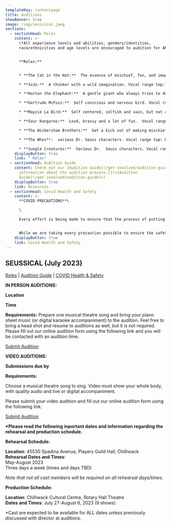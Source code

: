 ```yaml
---
templateKey: contentpage
title: Auditions
showBanner: true
image: /img/seussical.jpeg
sections:
  - sectionHead: Roles
    content: >-
      \*All experience levels and abilities, genders/identities,
      race/ethnicities and age levels are encouraged to audition for ANY role. 


      **Roles:**


      * **The Cat in the Hat:**  The essence of mischief, fun, and imagination. Vocal range top: D6, bottom: Bb4.  

      * **JoJo:**  A thinker with a wild imagination. Vocal range top: D6,  bottom: Ab4.  

      * **Horton the Elephant:**  A gentle giant who always tries to do the right thing. Vocal range top: E6, bottom: A4.  

      * **Gertrude McFuzz:**  Self conscious and nervous bird.​ Vocal range top: Eb5, bottom: F3.  

      * **Mayzie La Bird:**  Self centered, selfish and vain, but not all bad. Vocal range top: E5, bottom: G#3.  

      * **Sour Kangaroo:**  Loud, brassy and a lot of fun.  Vocal range top: Eb5, bottom: A3.

      * **The Wickersham Brothers:**  Get a kick out of making mischief.  Vocal range top: G6, bottom: A4.

      * **The Whos**:  various Dr. Seuss characters. Vocal range top: D#5, bottom: G3.  (Includes Mr. and Mrs.  Mayor and the Grinch)

      * **Jungle Creatures:**  Various Dr.  Seuss characters. Vocal range top: Db5,  bottom: A3.  (Includes Yertle the Turtle and Vlad Vladicoff)
    displayButton: true
    link: " Roles"
  - sectionHead: Audition Guide
    content: Check out our [Audition Guide](/get-involved/audition-guide) for
      information about the audition process.[](<[Audition
      Guide](/get-involved/audition-guide)>)
    displayButton: true
    link: Resources
  - sectionHead: Covid Health and Safety
    content: >-
      **COVID PRECAUTIONS**\

      \

      Every effort is being made to ensure that the process of putting on *Seussical,* from auditions to performance, will comply with all current safety restrictions as outlined by the BC Ministry of Health and BC Centre for Disease Control. 


      While we are taking every precaution possible to ensure the safety of all cast, crew and audience members, we understand that everyone has different comfort levels around Covid and wish to do our best to accommodate these different comfort levels
    displayButton: true
    link: Covid Health and Safety
---
```

## SEUSSICAL  (July 2023)

[Roles](#roles) | [Audition Guide](#resources) | [COVID Health & Safety](#covid%20health%20and%20safety)

**IN PERSON AUDITIONS:**

**Location**

**Time**

**Requirements:**  Prepare one musical theatre song and bring your piano sheet music (or digital karaoke accompaniment) to the audition. Feel free to bring a head shot and resume to auditions as well, but it is not required.  Please fill out our online audition form using the following link and you will be contacted with an audition time.

   [Submit Audition](https://forms.gle/q5Wy6r4JMA3VNDEL8)

**VIDEO AUDITIONS:**

**Submissions due by**  

**Requirements:**

Choose a musical theatre song to sing. Video must show your whole body, with quality audio and live or digital accompaniment.  

Please submit your video audition and fill out our online audition form using the following link.

   [Submit Audition](https://forms.gle/q5Wy6r4JMA3VNDEL8)

**\*Please read the following inportant dates and information regarding the rehearsal and production schedule.** 

**Rehearsal Schedule:**

**Location**: 45530 Spadina Avenue, Players Guild Hall, Chilliwack\
**Rehearsal Dates and Times**:\
May-August 2023\
Three days a week (times and days TBD)

*Note that not all cast members will be required on all rehearsal days/times.*

**Production Schedule:**

**Location**: Chilliwack Cultural Centre, Rotary Hall Theatre\
**Dates and Times**: July 27-August 6, 2023  (9 shows)

\*Cast are expected to be available for ALL dates unless previously discussed with director at auditions.